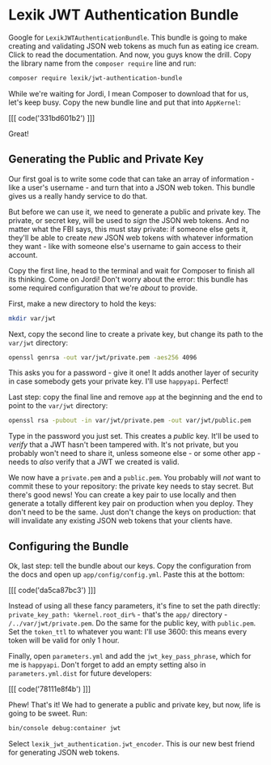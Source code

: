 # Lexik JWT Authentication Bundle

Google for `LexikJWTAuthenticationBundle`. This bundle is going to make creating and
validating JSON web tokens as much fun as eating ice cream. Click to read the
documentation. And now, you guys know the drill. Copy the library name from the
`composer require` line and run:

```bash
composer require lexik/jwt-authentication-bundle
```

While we're waiting for Jordi, I mean Composer to download that for us, let's keep
busy. Copy the new bundle line and put that into `AppKernel`:

[[[ code('331bd601b2') ]]]

Great!

## Generating the Public and Private Key

Our first goal is to write some code that can take an array of information - like
a user's username - and turn that into a JSON web token. This bundle gives us a
really handy service to do that. 

But before we can use it, we need to generate a public and private key. The private,
or secret key, will be used to *sign* the JSON web tokens. And no matter what the FBI
says, this must stay private: if someone else gets it, they'll be able to create
*new* JSON web tokens with whatever information they want - like with someone else's
username to gain access to their account. 

Copy the first line, head to the terminal and wait for Composer to finish all its
thinking. Come on Jordi! Don't worry about the error: this bundle has some required
configuration that we're *about* to provide.

First, make a new directory to hold the keys:

```bash
mkdir var/jwt
```

Next, copy the second line to create a private key, but change its path to the
`var/jwt` directory:

```bash
openssl genrsa -out var/jwt/private.pem -aes256 4096
```

This asks you for a password - give it one! It adds another layer of security in case
somebody gets your private key. I'll use `happyapi`. Perfect!

Last step: copy the final line and remove `app` at the beginning and the end to point
to the `var/jwt` directory:

```bash
openssl rsa -pubout -in var/jwt/private.pem -out var/jwt/public.pem
```

Type in the password you just set. This creates a *public* key. It'll be used to
*verify* that a JWT hasn't been tampered with. It's not private, but you probably
won't need to share it, unless someone else - or some other app - needs to *also*
verify that a JWT we created is valid.

We now have a `private.pem` and a `public.pem`. You probably will *not* want to commit
these to your repository: the private key needs to stay secret. But there's good news!
You can create a key pair to use locally and then generate a totally different key
pair on production when you deploy. They don't need to be the same. Just don't change
the keys on production: that will invalidate any existing JSON web tokens that your
clients have.

## Configuring the Bundle

Ok, last step: tell the bundle about our keys. Copy the configuration from the docs
and open up `app/config/config.yml`. Paste this at the bottom:

[[[ code('da5ca87bc3') ]]]

Instead of using all these fancy parameters, it's fine to set the path directly:
`private_key_path: %kernel.root_dir%` - that's the `app/` directory - `/../var/jwt/private.pem`.
Do the same for the public key, with `public.pem`. Set the `token_ttl` to whatever
you want: I'll use 3600: this means every token will be valid for only 1 hour.

Finally, open `parameters.yml` and add the `jwt_key_pass_phrase`, which for me is
`happyapi`. Don't forget to add an empty setting also in `parameters.yml.dist`
for future developers:

[[[ code('78111e8f4b') ]]]

Phew! That's it! We had to generate a public and private key, but now, life is going
to be sweet. Run:

```bash
bin/console debug:container jwt
```

Select `lexik_jwt_authentication.jwt_encoder`. This is our new best friend for generating
JSON web tokens.
